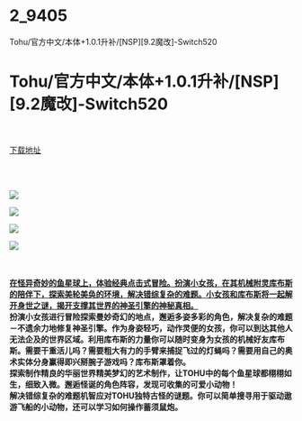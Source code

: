 # 2_9405
Tohu/官方中文/本体+1.0.1升补/[NSP][9.2魔改]-Switch520
# Tohu/官方中文/本体+1.0.1升补/[NSP][9.2魔改]-Switch520
 <br/></br>
[下载地址](https://www.switch520.cc/article/9405 "下载地址")
<br/></br>

<p>&nbsp;</p>
<p><strong><img src="https://www.switch520.cc/muke_img/upload_art_editor_20210129-1_f5b71637e396619fd5245a32c3eda5a3.jpg"></strong></p>
<p><strong><img src="https://www.switch520.cc/muke_img/upload_art_editor_20210129-1_c9bf282e4fd79e8968be0357994abde1.jpg"></strong></p>
<p><strong><img src="https://www.switch520.cc/muke_img/upload_art_editor_20210129-1_6399de110027076365b3c45d6ce3ff90.jpg"></strong></p>
<p><strong><img src="https://www.switch520.cc/muke_img/upload_art_editor_20210129-1_1048dfc525f80d6cef21fdedca0a2a75.jpg">&nbsp;</strong></p>
<p>&nbsp;</p>
<p><a href="https://switch520.com"><strong>在怪异奇妙的鱼星球上，体验经典点击式冒险。扮演小女孩，在其机械附灵库布斯的陪伴下，探索美轮美奂的环境，解决错综复杂的难题。小女孩和库布斯将一起解开身世之谜，揭开支撑其世界的神圣引擎的神秘真相。</strong></a><br>
<strong>扮演小女孩进行冒险探索曼妙奇幻的地点，邂逅多姿多彩的角色，解决复杂的难题－不遗余力地修复神圣引擎。作为身姿轻巧，动作灵便的女孩，你可以到达其他人无法企及的世界区域。利用库布斯的力量你可以随时变身为女孩的机械好友库布斯。需要干重活儿吗？需要粗大有力的手臂来捕捉飞过的灯蝇吗？需要用自己的奥术实体分身赢得即兴掰腕子游戏吗？库布斯罩着你。</strong><br>
<strong>探索制作精良的华丽世界精美梦幻的艺术制作，让TOHU中的每个鱼星球都栩栩如生，细致入微。邂逅怪诞的角色阵容，发现可收集的可爱小动物！</strong><br>
<strong>解决错综复杂的难题机智应对TOHU独特古怪的谜题。你可以简单搜寻用于驱动遨游飞船的小动物，还可以学习如何操作蓄须鼠炮。</strong></p>
<p>&nbsp;</p>

